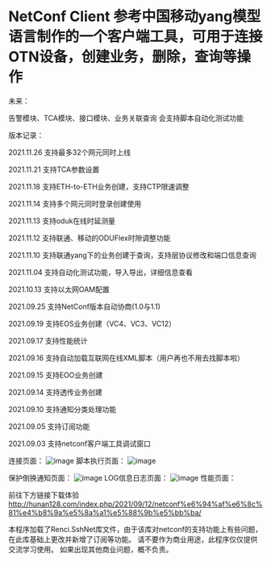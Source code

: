 # NetConf Client 参考中国移动yang模型语言制作的一个客户端工具，可用于连接OTN设备，创建业务，删除，查询等操作

未来：

告警模块、TCA模块、接口模块、业务关联查询
会支持脚本自动化测试功能

版本记录：

2021.11.26 支持最多32个网元同时上线

2021.11.21 支持TCA参数设置

2021.11.18 支持ETH-to-ETH业务创建，支持CTP限速调整

2021.11.14 支持多个网元同时登录创建使用

2021.11.13 支持oduk在线时延测量

2021.11.12 支持联通、移动的ODUFlex时隙调整功能

2021.11.10 支持联通yang下的业务创建于查询，支持层协议修改和端口信息查询

2021.11.04 支持自动化测试功能，导入导出，详细信息查看

2021.10.13 支持以太网OAM配置

2021.09.25 支持NetConf版本自动协商(1.0与1.1)

2021.09.19 支持EOS业务创建（VC4、VC3、VC12）

2021.09.17 支持性能统计

2021.09.16 支持自动加载互联网在线XML脚本（用户再也不用去找脚本啦）

2021.09.15 支持EOO业务创建

2021.09.14 支持透传业务创建

2021.09.10 支持通知分类处理功能

2021.09.05 支持订阅功能

2021.09.03 支持netconf客户端工具调试窗口


连接页面：
![image](https://user-images.githubusercontent.com/59459264/134663857-d1178673-a923-4d78-9786-5728aa74d0fd.png)
脚本执行页面：
![image](https://user-images.githubusercontent.com/59459264/134770811-24f7a836-3d17-41c7-b4e2-344793088d14.png)

保护倒换通知页面：
![image](https://user-images.githubusercontent.com/59459264/134770450-328ea051-5add-467d-918a-a5199f48cec7.png)
LOG信息日志页面：
![image](https://user-images.githubusercontent.com/59459264/134770684-7a52fd53-e8b8-45fd-8aec-3ef793144346.png)
性能页面：

前往下方链接下载体验
http://hunan128.com/index.php/2021/09/12/netconf%e6%94%af%e6%8c%81%e4%b8%9a%e5%8a%a1%e5%88%9b%e5%bb%ba/

本程序加载了Renci.SshNet库文件，由于该库对netconf的支持功能上有些问题，在此库基础上更改并新增了订阅等功能。
请不要作为商业用途，此程序仅仅提供交流学习使用。
如果出现其他商业问题，概不负责。
